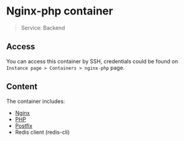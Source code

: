 # Nginx-php container
 
> Service: Backend

## Access

You can access this container by SSH, credentials could be found on `Instance page > Containers > nginx-php` page.

## Content

The container includes:

* [Nginx](nginx.md)
* [PHP](php.md)
* [Postfix](postfix.md)
* Redis client (redis-cli)
